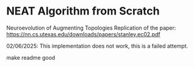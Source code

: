 # NEAT Algorithm from Scratch
Neuroevolution of Augmenting Topologies
Replication of the paper: https://nn.cs.utexas.edu/downloads/papers/stanley.ec02.pdf

02/06/2025: This implementation does not work, this is a failed attempt. 

make readme good